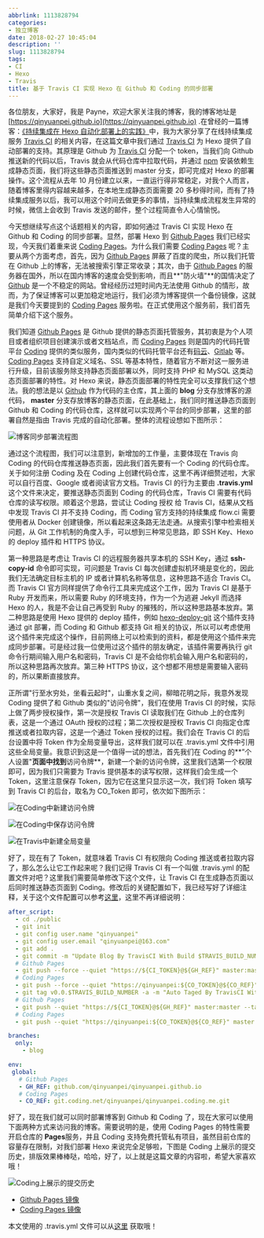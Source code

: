 ```yaml
---
abbrlink: 1113828794
categories:
- 独立博客
date: 2018-02-27 10:45:04
description: ''
slug: 1113828794
tags:
- CI
- Hexo
- Travis
title: 基于 Travis CI 实现 Hexo 在 Github 和 Coding 的同步部署
---
```


各位朋友，大家好，我是 Payne，欢迎大家关注我的博客，我的博客地址是 [https://qinyuanpei.github.io](https://qinyuanpei.github.io) .在曾经的一篇博客：[《持续集成在 Hexo 自动化部署上的实践》](https://qinyuanpei.github.io/posts/3521618732/)中，我为大家分享了在线持续集成服务  [Travis CI](https://www.travis-ci.org/) 的相关内容，在这篇文章中我们通过  [Travis CI](https://www.travis-ci.org/) 为 Hexo 提供了自动部署的支持。其原理是 Github 为 [Travis CI](https://www.travis-ci.org/) 分配一个 token，当我们向 Github 推送新的代码以后，Travis 就会从代码仓库中拉取代码，并通过 [npm](https://www.npmjs.com/) 安装依赖生成静态页面，我们将这些静态页面推送到 master 分支，即可完成对 Hexo 的部署操作。这个流程从去年 10 月份建立以来，一直运行得非常稳定，对我个人而言，随着博客里得内容越来越多，在本地生成静态页面需要
20 多秒得时间，而有了持续集成服务以后，我可以用这个时间去做更多的事情，当持续集成流程发生异常的时候，微信上会收到 Travis 发送的邮件，整个过程简直令人心情愉悦。

今天想继续写点这个话题相关的内容，即如何通过 Travis CI 实现 Hexo 在 Github 和 Coding 的同步部署。显然，部署 Hexo 到 [Github Pages](https://pages.github.com/) 我们已经实现，今天我们着重来说 [Coding Pages](https://coding.net/pages/)。为什么我们需要 [Coding Pages](https://coding.net/pages/) 呢？主要从两个方面考虑，首先，因为 [Github Pages](https://pages.github.com/) 屏蔽了百度的爬虫，所以我们托管在 Github 上的博客，无法被搜索引擎正常收录；其次，由于 [Github Pages](https://pages.github.com/) 的服务器在国外，所以在国内博客的速度会受到影响，而且**"防火墙"**的国情决定了 [Github](https://github.com) 是一个不稳定的网站。曾经经历过短时间内无法使用 Github 的情形，故而，为了保证博客可以更加稳定地运行，我们必须为博客提供一个备份镜像，这就是我们今天要提到的 [Coding Pages](https://coding.net/pages/) 服务啦。在正式使用这个服务前，我们首先简单介绍下这个服务。

我们知道 [Github Pages](https://pages.github.com/) 是 Github 提供的静态页面托管服务，其初衷是为个人项目或者组织项目创建演示或者文档站点，而 [Coding Pages](https://coding.net/pages/) 则是国内的代码托管平台 [Coding](https://coding.net/git) 提供的类似服务，国内类似的代码托管平台还有[码云](https://gitee.com/login)、[Gitlab](https://about.gitlab.com/) 等。[Coding Pages](https://coding.net/pages/) 支持自定义域名、SSL 等基本特性，随着官方不断对这一服务进行升级，目前该服务除支持静态页面部署以外，同时支持 PHP 和 MySQL 这类动态页面部署的特性。对 Hexo 来说，静态页面部署的特性完全可以支撑我们这个想法。我的想法是以 [Github](https://github.com/qinyuanpei/qinyuanpei.github.io) 作为代码的主仓库，其上面的 **blog** 分支存放博客的源代码， **master** 分支存放博客的静态页面，在此基础上，我们同时推送静态页面到 Github 和 Coding 的代码仓库，这样就可以实现两个平台的同步部署，这里的部署自然是指由 Travis 完成的自动化部署。整体的流程设想如下图所示：

![博客同步部署流程图](https://ww1.sinaimg.cn/large/4c36074fly1fziy7q299mj20t10c5407.jpg)

通过这个流程图，我们可以注意到，新增加的工作量，主要体现在 Travis 向 Coding 的代码仓库推送静态页面，因此我们首先要有一个 Coding 的代码仓库。关于如何注册 Coding 及在 Coding 上创建代码仓库，这里不再详细赘述啦，大家可以自行百度、Google 或者阅读官方文档。Travis CI 的行为主要由 **.travis.yml** 这个文件来决定，要推送静态页面到 Coding 的代码仓库，Travis CI 需要有代码仓库的读写权限。顺着这个思路，尝试让 Coding 授权 给 Travis CI，结果从文档中发现 Travis CI 并不支持 Coding，而 Coding 官方支持的持续集成 flow.ci 需要使用者从 Docker 创建镜像，所以看起来这条路无法走通。从搜索引擎中检索相关问题，从 Git 工作机制的角度入手，可以想到三种常见思路，即 SSH Key、Hexo 的 deploy 插件和 HTTPS 协议。

第一种思路是考虑让 Travis CI 的远程服务器共享本机的 SSH Key，通过 **ssh-copy-id** 命令即可实现，可问题是 Travis CI 每次创建虚拟机环境是变化的，因此我们无法确定目标主机的 IP 或者计算机名称等信息，这种思路不适合 Travis CI。而 Travis CI 官方同样提供了命令行工具来完成这个工作，因为 Travis CI 是基于 Ruby 开发而来，所以需要 Ruby 的环境支持，作为一个为逃避 Jekyll 而选择 Hexo 的人，我是不会让自己再受到 Ruby 的摧残的，所以这种思路基本放弃。第二种思路是使用 Hexo 提供的 deploy 插件，例如 [hexo-deploy-git](https://github.com/hexojs/hexo-deployer-git) 这个插件支持通过 git 部署，而 Coding 和 Github 都支持 Git 相关的协议，所以可以考虑使用这个插件来完成这个操作，目前网络上可以检索到的资料，都是使用这个插件来完成同步部署。可是经过我一位使用过这个插件的朋友确定，该插件需要再执行 git 命令行期间输入用户名和密码，Travis CI 是不会给你机会输入用户名和密码的，所以这种思路再次放弃。第三种 HTTPS 协议，这个想都不用想是需要输入密码的，所以果断直接放弃。

正所谓"行至水穷处，坐看云起时"，山重水复之间，柳暗花明之际，我意外发现 Coding 提供了和 Github 类似的"访问令牌"，我们在使用 Travis CI 的时候，实际上做了两步授权操作，第一次是授权 Travis CI 读取我们在 Github 上的仓库列表，这是一个通过 OAuth 授权的过程；第二次授权是授权 Travis CI 向指定仓库推送或者拉取内容，这是一个通过 Token 授权的过程。我们会在 Travis CI 的后台设置中将 Token 作为全局变量导出，这样我们就可以在 .travis.yml 文件中引用这些全局变量。我意识到这是一个值得一试的想法，首先我们在 Coding 的**”个人设置"**页面中找到**访问令牌**，新建一个新的访问令牌，这里我们选第一个权限即可，因为我们只需要为 Travis 提供基本的读写权限，这样我们会生成一个 Token，这里注意保存 Token，因为它在这里只显示这一次，我们将 Token 填写到 Travis CI 的后台，取名为 CO_Token 即可，依次如下图所示：

![在Coding中新建访问令牌](https://ww1.sinaimg.cn/large/4c36074fly1fziy50hkqpj215p0m40ul.jpg)

![在Coding中保存访问令牌](https://ww1.sinaimg.cn/large/4c36074fly1fzixyjxr27j20xv0acaad.jpg)

![在Travis中新建全局变量](https://ww1.sinaimg.cn/large/4c36074fly1fzixbhjw8vj216909p74i.jpg)

好了，现在有了 Token，就意味着 Travis CI 有权限向 Coding 推送或者拉取内容了，那么怎么让它工作起来呢？我们记得 Travis CI 有一个叫做 .travis.yml 的配置文件对吧？这里我们需要简单修改下这个文件，让 Travis CI 在生成静态页面以后同时推送静态页面到 Coding。修改后的关键配置如下，我已经写好了详细注释，关于这个文件配置可以参考[这里](https://docs.travis-ci.com/)，这里不再详细说明：

```YAML
after_script:
  - cd ./public
  - git init
  - git config user.name "qinyuanpei"
  - git config user.email "qinyuanpei@163.com"
  - git add .
  - git commit -m "Update Blog By TravisCI With Build $TRAVIS_BUILD_NUMBER"
  # Github Pages
  - git push --force --quiet "https://${CI_TOKEN}@${GH_REF}" master:master 
  # Coding Pages
  - git push --force --quiet "https://qinyuanpei:${CO_TOKEN}@${CO_REF}" master:master
  - git tag v0.0.$TRAVIS_BUILD_NUMBER -a -m "Auto Taged By TravisCI With Build $TRAVIS_BUILD_NUMBER"
  # Github Pages
  - git push --quiet "https://${CI_TOKEN}@${GH_REF}" master:master --tags
  # Coding Pages
  - git push --quiet "https://qinyuanpei:${CO_TOKEN}@${CO_REF}" master:master --tags

branches:
  only:
    - blog

env:
 global:
   # Github Pages
   - GH_REF: github.com/qinyuanpei/qinyuanpei.github.io
   # Coding Pages
   - CO_REF: git.coding.net/qinyuanpei/qinyuanpei.coding.me.git
```
好了，现在我们就可以同时部署博客到 Github 和 Coding 了，现在大家可以使用下面两种方式来访问我的博客。需要说明的是，使用 Coding Pages 的特性需要开启仓库的 **Pages**服务，并且 Coding 支持免费托管私有项目，虽然目前仓库的容量存在限制，对我们部署 Hexo 来说完全足够啦，下图是 Coding 上展示的提交历史，排版效果棒棒哒，哈哈，好了，以上就是这篇文章的内容啦，希望大家喜欢哦！

![Coding上展示的提交历史](https://ww1.sinaimg.cn/large/4c36074fly1fzix8o2p1ij20t40h4t9n.jpg)

* [Github Pages 镜像](https://qinyuanpei.github.io)
* [Coding Pages 镜像](http://qinyuanpei.coding.me)

本文使用的 .travis.yml 文件可以从[这里](https://github.com/qinyuanpei/qinyuanpei.github.io/blob/blog/.travis.yml) 获取哦！